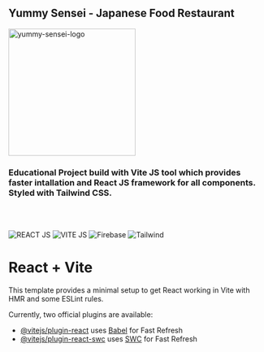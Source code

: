 <section class="flex flex-direction-column justify-content-center">
  <h1>Yummy Sensei - Japanese Food Restaurant</h1>
  <img class="align-items-center" width="250" alt="yummy-sensei-logo" src="https://github.com/irenepintor/yummy-sensei/assets/103829940/7b9ad1e9-3bac-4b4e-92b0-71e232accdec">
  <h3>Educational Project build with Vite JS tool which provides faster intallation and React JS framework for all components. Styled with Tailwind CSS.</h3>
  <br>
  <br>
</section>


   ![REACT JS](https://img.shields.io/badge/react-%2320232a.svg?style=for-the-badge&logo=react&logoColor=%2361DAFB")
   ![VITE JS](https://img.shields.io/badge/vite-%2320232a.svg?style=for-the-badge&logo=vite&logoColor=%2361DAFB")
   ![Firebase](https://img.shields.io/badge/Firebase-DD2C00?style=for-the-badge&logo=firebase&logoColor=white)
   ![Tailwind](https://img.shields.io/badge/Tailwind_CSS-38B2AC?style=for-the-badge&logo=tailwind-css&logoColor=white)


# React + Vite

This template provides a minimal setup to get React working in Vite with HMR and some ESLint rules.

Currently, two official plugins are available:

- [@vitejs/plugin-react](https://github.com/vitejs/vite-plugin-react/blob/main/packages/plugin-react/README.md) uses [Babel](https://babeljs.io/) for Fast Refresh
- [@vitejs/plugin-react-swc](https://github.com/vitejs/vite-plugin-react-swc) uses [SWC](https://swc.rs/) for Fast Refresh
